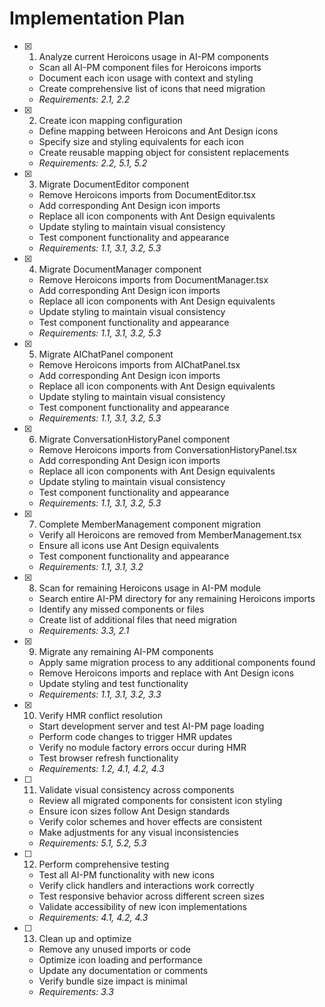 # Implementation Plan

- [x] 1. Analyze current Heroicons usage in AI-PM components
  - Scan all AI-PM component files for Heroicons imports
  - Document each icon usage with context and styling
  - Create comprehensive list of icons that need migration
  - _Requirements: 2.1, 2.2_

- [x] 2. Create icon mapping configuration
  - Define mapping between Heroicons and Ant Design icons
  - Specify size and styling equivalents for each icon
  - Create reusable mapping object for consistent replacements
  - _Requirements: 2.2, 5.1, 5.2_

- [x] 3. Migrate DocumentEditor component
  - Remove Heroicons imports from DocumentEditor.tsx
  - Add corresponding Ant Design icon imports
  - Replace all icon components with Ant Design equivalents
  - Update styling to maintain visual consistency
  - Test component functionality and appearance
  - _Requirements: 1.1, 3.1, 3.2, 5.3_

- [x] 4. Migrate DocumentManager component
  - Remove Heroicons imports from DocumentManager.tsx
  - Add corresponding Ant Design icon imports
  - Replace all icon components with Ant Design equivalents
  - Update styling to maintain visual consistency
  - Test component functionality and appearance
  - _Requirements: 1.1, 3.1, 3.2, 5.3_

- [x] 5. Migrate AIChatPanel component
  - Remove Heroicons imports from AIChatPanel.tsx
  - Add corresponding Ant Design icon imports
  - Replace all icon components with Ant Design equivalents
  - Update styling to maintain visual consistency
  - Test component functionality and appearance
  - _Requirements: 1.1, 3.1, 3.2, 5.3_

- [x] 6. Migrate ConversationHistoryPanel component
  - Remove Heroicons imports from ConversationHistoryPanel.tsx
  - Add corresponding Ant Design icon imports
  - Replace all icon components with Ant Design equivalents
  - Update styling to maintain visual consistency
  - Test component functionality and appearance
  - _Requirements: 1.1, 3.1, 3.2, 5.3_

- [x] 7. Complete MemberManagement component migration
  - Verify all Heroicons are removed from MemberManagement.tsx
  - Ensure all icons use Ant Design equivalents
  - Test component functionality and appearance
  - _Requirements: 1.1, 3.1, 3.2_

- [x] 8. Scan for remaining Heroicons usage in AI-PM module
  - Search entire AI-PM directory for any remaining Heroicons imports
  - Identify any missed components or files
  - Create list of additional files that need migration
  - _Requirements: 3.3, 2.1_

- [x] 9. Migrate any remaining AI-PM components
  - Apply same migration process to any additional components found
  - Remove Heroicons imports and replace with Ant Design icons
  - Update styling and test functionality
  - _Requirements: 1.1, 3.1, 3.2, 3.3_

- [x] 10. Verify HMR conflict resolution
  - Start development server and test AI-PM page loading
  - Perform code changes to trigger HMR updates
  - Verify no module factory errors occur during HMR
  - Test browser refresh functionality
  - _Requirements: 1.2, 4.1, 4.2, 4.3_

- [ ] 11. Validate visual consistency across components
  - Review all migrated components for consistent icon styling
  - Ensure icon sizes follow Ant Design standards
  - Verify color schemes and hover effects are consistent
  - Make adjustments for any visual inconsistencies
  - _Requirements: 5.1, 5.2, 5.3_

- [ ] 12. Perform comprehensive testing
  - Test all AI-PM functionality with new icons
  - Verify click handlers and interactions work correctly
  - Test responsive behavior across different screen sizes
  - Validate accessibility of new icon implementations
  - _Requirements: 4.1, 4.2, 4.3_

- [ ] 13. Clean up and optimize
  - Remove any unused imports or code
  - Optimize icon loading and performance
  - Update any documentation or comments
  - Verify bundle size impact is minimal
  - _Requirements: 3.3_